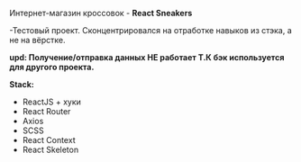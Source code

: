 Интернет-магазин кроссовок - **React Sneakers**

-Тестовый проект. Сконцентрировался на отработке навыков из стэка, а не на вёрстке.

**upd: Получение/отправка данных НЕ работает Т.К бэк используется для другого проекта.**

**Stack:**

- ReactJS + хуки
- React Router
- Axios
- SCSS
- React Context
- React Skeleton
